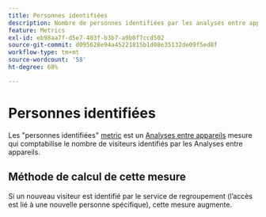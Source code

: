 ```yaml
---
title: Personnes identifiées
description: Nombre de personnes identifiées par les analyses entre appareils.
feature: Metrics
exl-id: eb98aa7f-d5e7-403f-b3b7-a9b0f7ccd502
source-git-commit: d095628e94a45221815b1d08e35132de09f5ed8f
workflow-type: tm+mt
source-wordcount: '58'
ht-degree: 68%

---
```


# Personnes identifiées

Les &quot;personnes identifiées&quot; [metric](overview.md) est un [Analyses entre appareils](../cda/overview.md) mesure qui comptabilise le nombre de visiteurs identifiés par les Analyses entre appareils.

## Méthode de calcul de cette mesure

Si un nouveau visiteur est identifié par le service de regroupement (l’accès est lié à une nouvelle personne spécifique), cette mesure augmente.
